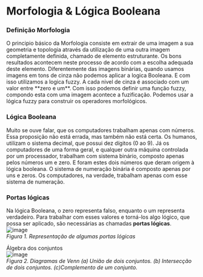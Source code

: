 # Morfologia & Lógica Booleana
<h3>Definição Morfologia</h3>
  O principio básico da Morfologia consiste em extrair de uma imagem a sua geometria e topologia através da utilização de uma outra imagem completamente definida, chamado de elemento estruturante. Os bons resultados acontecem neste processo de acordo com a escolha adequada deste elemento. Diferentemente das imagens binárias, quando usamos imagens em tons de cinza não podemos aplicar a logica Booleana. E com isso utilizamos a logica fuzzy. A cada nivel de cinza é associado com um valor entre **zero e um**. Com isso podemos definir uma função fuzzy, compondo esta com uma imagem acontece a fuzificação. Podemos usar a lógica fuzzy para construir os operadores morfológicos.
<h3>Lógica Booleana</h3>
  Muito se ouve falar, que os computadores trabalham apenas com números. Essa proposição não está errada, mas também não está certa. Os humanos, utilizam o sistema decimal, que possui dez dígitos (0 ao 9). Já os computadores de uma forma geral, e qualquer outra máquina controlada por um processador, trabalham com sistema binário, composto apenas pelos números um e zero. E foram estes dois números que deram origem à lógica booleana. O sistema de numeração binária é composto apenas por uns e zeros. Os computadores, na verdade, trabalham apenas com esse sistema de numeração.
  <h3>Portas lógicas </h3>
  
  Na lógica Booleana, o zero representa falso, enquanto o um representa verdadeiro. Para trabalhar com esses valores e torná-los algo lógico, que possa ser aplicado, são necessárias as chamadas **portas lógicas**.
  <br>
  ![image](https://user-images.githubusercontent.com/95155200/202918002-1618bcf8-3826-4f4d-88f3-cb266c7d5295.png)
  <br>
*Figura 1. Representação de algumas portas lógicas*

Álgebra dos conjuntos
<br>
![image](https://user-images.githubusercontent.com/95155200/202918075-75ba35e1-eba8-4aa8-b273-a2eae1e991eb.png)
<br>
*Figura 2. Diagramas de Venn (a) União de dois conjuntos. (b) Intersecção de dois conjuntos. (c)Complemento de um conjunto.*

